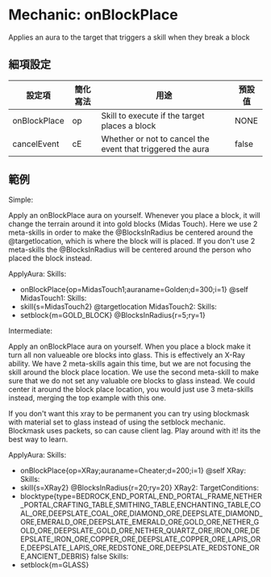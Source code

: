 Mechanic: onBlockPlace
==================

Applies an aura to the target that triggers a skill when they break a block

細項設定
----------

| 設定項 | 簡化寫法 | 用途 | 預設值 |
|------------------|---------------|------------------------------------------------------------|---------------|
| onBlockPlace | op| Skill to execute if the target places a block  | NONE |
| cancelEvent  | cE| Whether or not to cancel the event that triggered the aura | false |

  

範例
--------

Simple:

Apply an onBlockPlace aura on yourself. Whenever you place a block, it will change the terrain around it into gold blocks (Midas Touch). Here we use 2 meta-skills in order to make the @BlocksInRadius be centered around the @targetlocation, which is where the block will is placed. If you don't use 2 meta-skills the @BlocksInRadius will be centered around the person who placed the block instead. 

ApplyAura:
  Skills:
  - onBlockPlace{op=MidasTouch1;auraname=Golden;d=300;i=1} @self
MidasTouch1:
  Skills:
  - skill{s=MidasTouch2} @targetlocation
MidasTouch2:
  Skills:
  - setblock{m=GOLD_BLOCK} @BlocksInRadius{r=5;ry=1}

Intermediate:

Apply an onBlockPlace aura on yourself. When you place a block make it turn all non valueable ore blocks into glass. This is effectively an X-Ray ability. We have 2 meta-skills again this time, but we are not focusing the skill around the block place location. We use the second meta-skill to make sure that we do not set any valuable ore blocks to glass instead. We could center it around the block place location, you would just use 3 meta-skills instead, merging the top example with this one.

If you don't want this xray to be permanent you can try using blockmask with material set to glass instead of using the setblock mechanic. Blockmask uses packets, so can cause client lag. Play around with it! its the best way to learn. 

ApplyAura:
  Skills:
  - onBlockPlace{op=XRay;auraname=Cheater;d=200;i=1} @self
XRay:
  Skills:
  - skill{s=XRay2} @BlocksInRadius{r=20;ry=20}
XRay2:
  TargetConditions:
  - blocktype{type=BEDROCK,END_PORTAL,END_PORTAL_FRAME,NETHER_PORTAL,CRAFTING_TABLE,SMITHING_TABLE,ENCHANTING_TABLE,COAL_ORE,DEEPSLATE_COAL_ORE,DIAMOND_ORE,DEEPSLATE_DIAMOND_ORE,EMERALD_ORE,DEEPSLATE_EMERALD_ORE,GOLD_ORE,NETHER_GOLD_ORE,DEEPSLATE_GOLD_ORE,NETHER_QUARTZ_ORE,IRON_ORE,DEEPSLATE_IRON_ORE,COPPER_ORE,DEEPSLATE_COPPER_ORE,LAPIS_ORE,DEEPSLATE_LAPIS_ORE,REDSTONE_ORE,DEEPSLATE_REDSTONE_ORE,ANCIENT_DEBRIS} false
  Skills:
  - setblock{m=GLASS}
